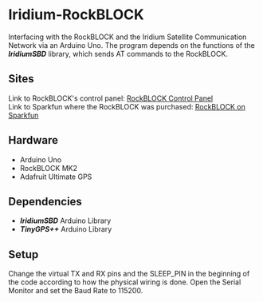 # Iridium-RockBLOCK
Interfacing with the RockBLOCK and the Iridium Satellite Communication Network via an Arduino Uno. The program depends on the functions of the ___IridiumSBD___ library, which sends AT commands to the RockBLOCK.

## Sites
Link to RockBLOCK's control panel: [RockBLOCK Control Panel](https://rockblock.rock7.com/Operations) </br>
Link to Sparkfun where the RockBLOCK was purchased: [RockBLOCK on Sparkfun](https://www.sparkfun.com/products/13745)

## Hardware
- Arduino Uno
- RockBLOCK MK2
- Adafruit Ultimate GPS

## Dependencies
- ___IridiumSBD___ Arduino Library
- ___TinyGPS++___ Arduino Library

## Setup
Change the virtual TX and RX pins and the SLEEP_PIN in the beginning of the code according to how the physical wiring is done. Open the Serial Monitor and set the Baud Rate to 115200.




